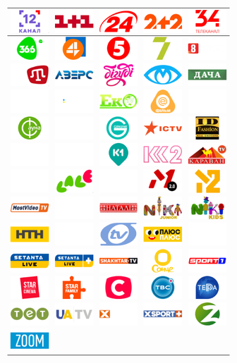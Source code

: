 | ![](https://raw.githubusercontent.com/RevGear/logo/master/Countries/UA/12Kanal.png)| ![](https://raw.githubusercontent.com/RevGear/logo/master/Countries/UA/1Plus1.png)| ![](https://raw.githubusercontent.com/RevGear/logo/master/Countries/UA/24Kanal.png)| ![](https://raw.githubusercontent.com/RevGear/logo/master/Countries/UA/2Plus2.png)| ![](https://raw.githubusercontent.com/RevGear/logo/master/Countries/UA/34Telekanal.png)| 
|:---:|:---:|:---:|:---:|:---:| 
| ![](https://raw.githubusercontent.com/RevGear/logo/master/Countries/UA/366TV.png)| ![](https://raw.githubusercontent.com/RevGear/logo/master/Countries/UA/4Kanal.png)| ![](https://raw.githubusercontent.com/RevGear/logo/master/Countries/UA/5Kanal.png)| ![](https://raw.githubusercontent.com/RevGear/logo/master/Countries/UA/7kanal.png)| ![](https://raw.githubusercontent.com/RevGear/logo/master/Countries/UA/8Kanal.png)| 
| ![](https://raw.githubusercontent.com/RevGear/logo/master/Countries/UA/ATR.png)| ![](https://raw.githubusercontent.com/RevGear/logo/master/Countries/UA/Avers.png)| ![](https://raw.githubusercontent.com/RevGear/logo/master/Countries/UA/Bigudi.png)| ![](https://raw.githubusercontent.com/RevGear/logo/master/Countries/UA/ChPinfo.png)| ![](https://raw.githubusercontent.com/RevGear/logo/master/Countries/UA/Dacha.png)| 
| ![](https://raw.githubusercontent.com/RevGear/logo/master/Countries/UA/Dom.png)| ![](https://raw.githubusercontent.com/RevGear/logo/master/Countries/UA/Donbass.png)| ![](https://raw.githubusercontent.com/RevGear/logo/master/Countries/UA/EkoTV.png)| ![](https://raw.githubusercontent.com/RevGear/logo/master/Countries/UA/EnterFilm.png)| ![](https://raw.githubusercontent.com/RevGear/logo/master/Countries/UA/Epoque.png)| 
| ![](https://raw.githubusercontent.com/RevGear/logo/master/Countries/UA/Fauna.png)| ![](https://raw.githubusercontent.com/RevGear/logo/master/Countries/UA/FilmUADrama.png)| ![](https://raw.githubusercontent.com/RevGear/logo/master/Countries/UA/GenuineTV.png)| ![](https://raw.githubusercontent.com/RevGear/logo/master/Countries/UA/ICTV.png)| ![](https://raw.githubusercontent.com/RevGear/logo/master/Countries/UA/IDFashion.png)| 
| ![](https://raw.githubusercontent.com/RevGear/logo/master/Countries/UA/Inter.png)| ![](https://raw.githubusercontent.com/RevGear/logo/master/Countries/UA/InterPlus.png)| ![](https://raw.githubusercontent.com/RevGear/logo/master/Countries/UA/K1.png)| ![](https://raw.githubusercontent.com/RevGear/logo/master/Countries/UA/K2.png)| ![](https://raw.githubusercontent.com/RevGear/logo/master/Countries/UA/KaravanTV.png)| 
| ![](https://raw.githubusercontent.com/RevGear/logo/master/Countries/UA/KyivTV.png)| ![](https://raw.githubusercontent.com/RevGear/logo/master/Countries/UA/Lale.png)| ![](https://raw.githubusercontent.com/RevGear/logo/master/Countries/UA/Live.png)| ![](https://raw.githubusercontent.com/RevGear/logo/master/Countries/UA/M1.png)| ![](https://raw.githubusercontent.com/RevGear/logo/master/Countries/UA/M2.png)| 
| ![](https://raw.githubusercontent.com/RevGear/logo/master/Countries/UA/MostVideoTV.png)| ![](https://raw.githubusercontent.com/RevGear/logo/master/Countries/UA/NASH.png)| ![](https://raw.githubusercontent.com/RevGear/logo/master/Countries/UA/Natali.png)| ![](https://raw.githubusercontent.com/RevGear/logo/master/Countries/UA/NikiJunior.png)| ![](https://raw.githubusercontent.com/RevGear/logo/master/Countries/UA/NikiKids.png)| 
| ![](https://raw.githubusercontent.com/RevGear/logo/master/Countries/UA/NTN.png)| ![](https://raw.githubusercontent.com/RevGear/logo/master/Countries/UA/OdesaLive.png)| ![](https://raw.githubusercontent.com/RevGear/logo/master/Countries/UA/OTV.png)| ![](https://raw.githubusercontent.com/RevGear/logo/master/Countries/UA/PlusPlus.png)| ![](https://raw.githubusercontent.com/RevGear/logo/master/Countries/UA/PravdaTUT.png)| 
| ![](https://raw.githubusercontent.com/RevGear/logo/master/Countries/UA/SetantaSports.png)| ![](https://raw.githubusercontent.com/RevGear/logo/master/Countries/UA/SetantasSortsPlus.png)| ![](https://raw.githubusercontent.com/RevGear/logo/master/Countries/UA/ShakhtarTV.png)| ![](https://raw.githubusercontent.com/RevGear/logo/master/Countries/UA/Sonce.png)| ![](https://raw.githubusercontent.com/RevGear/logo/master/Countries/UA/Sport1.png)| 
| ![](https://raw.githubusercontent.com/RevGear/logo/master/Countries/UA/StarCinema.png)| ![](https://raw.githubusercontent.com/RevGear/logo/master/Countries/UA/StarFamily.png)| ![](https://raw.githubusercontent.com/RevGear/logo/master/Countries/UA/STB.png)| ![](https://raw.githubusercontent.com/RevGear/logo/master/Countries/UA/Televsesvit.png)| ![](https://raw.githubusercontent.com/RevGear/logo/master/Countries/UA/Terra.png)| 
| ![](https://raw.githubusercontent.com/RevGear/logo/master/Countries/UA/TET.png)| ![](https://raw.githubusercontent.com/RevGear/logo/master/Countries/UA/UATV.png)| ![](https://raw.githubusercontent.com/RevGear/logo/master/Countries/UA/XSport.png)| ![](https://raw.githubusercontent.com/RevGear/logo/master/Countries/UA/XSportPlus.png)| ![](https://raw.githubusercontent.com/RevGear/logo/master/Countries/UA/Z.png)| 
| ![](https://raw.githubusercontent.com/RevGear/logo/master/Countries/UA/Zoom.png) | 
